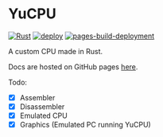 # YuCPU

[![Rust](https://github.com/TaromaruYuki/YuCPU/actions/workflows/rust.yml/badge.svg)](https://github.com/TaromaruYuki/YuCPU/actions/workflows/rust.yml)
[![deploy](https://github.com/TaromaruYuki/YuCPU/actions/workflows/pub-docs.yml/badge.svg)](https://github.com/TaromaruYuki/YuCPU/actions/workflows/pub-docs.yml)
[![pages-build-deployment](https://github.com/TaromaruYuki/YuCPU/actions/workflows/pages/pages-build-deployment/badge.svg)](https://github.com/TaromaruYuki/YuCPU/actions/workflows/pages/pages-build-deployment)

A custom CPU made in Rust.

Docs are hosted on GitHub pages [here](https://taromaruyuki.github.io/YuCPU/YuCPU.html).

Todo:
- [X] Assembler
- [X] Disassembler
- [X] Emulated CPU
- [X] Graphics (Emulated PC running YuCPU)
